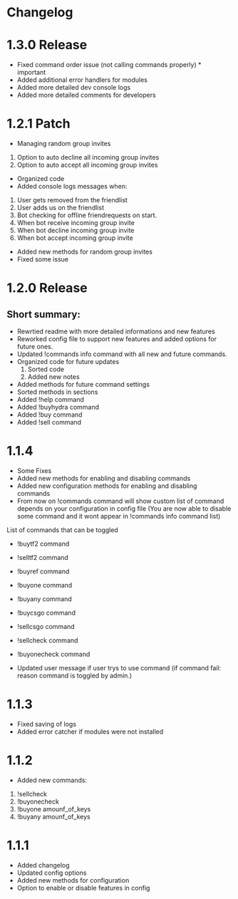 # Changelog

# 1.3.0 Release

- Fixed command order issue (not calling commands properly) * important
- Added additional error handlers for modules
- Added more detailed dev console logs
- Added more detailed comments for developers


# 1.2.1 Patch

- Managing random group invites
1. Option to auto decline all incoming group invites
2. Option to auto accept all incoming group invites
- Organized code
- Added console logs messages when:
 1. User gets removed from the friendlist
 2. User adds us on the friendlist
 3. Bot checking for offline friendrequests on start.
 4. When bot receive incoming group invite
 5. When bot decline incoming group invite
 6. When bot accept incoming group invite
 - Added new methods for random group invites
 - Fixed some issue

# 1.2.0 Release

## Short summary:

- Rewrtied readme with more detailed informations and new features
- Reworked config file to support new features and added options for future ones.
- Updated !commands info command with all new and future commands.
- Organized code for future updates
  1. Sorted code 
  2. Added new notes
- Added methods for future command settings
- Sorted methods in sections
- Added !help command
- Added !buyhydra command
- Added !buy command
- Added !sell command

# 1.1.4
- Some Fixes
- Added new methods for enabling and disabling commands
- Added new configuration methods for enabling and disabling commands
- From now on !commands command will show custom list of command depends on your configuration in config file
   (You are now able to disable some command and it wont appear in !commands info command list)

 List of commands that can be toggled

 - !buytf2 command 
 - !selltf2 command
 - !buyref command
 - !buyone command
 - !buyany command
 - !buycsgo command
 - !sellcsgo command

 - !sellcheck command
 - !buyonecheck command
 
 - Updated user message if user trys to use command (if command fail: reason command is toggled by admin.)

# 1.1.3
- Fixed saving of logs
- Added error catcher if modules were not installed

# 1.1.2
- Added new commands:
 1. !sellcheck
 2. !buyonecheck
 3. !buyone amounf_of_keys
 4. !buyany amounf_of_keys


# 1.1.1
- Added changelog
- Updated config options
- Added new methods for configuration
- Option to enable or disable features in config
